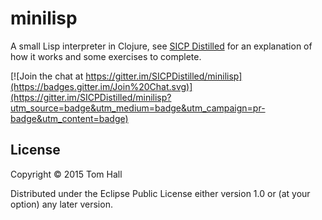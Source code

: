 # minilisp

A small Lisp interpreter in Clojure, see [SICP Distilled](http://www.sicpdistilled.com/section/4.1/) for an explanation of how it works and some exercises to complete.

[![Join the chat at https://gitter.im/SICPDistilled/minilisp](https://badges.gitter.im/Join%20Chat.svg)](https://gitter.im/SICPDistilled/minilisp?utm_source=badge&utm_medium=badge&utm_campaign=pr-badge&utm_content=badge)

## License

Copyright © 2015 Tom Hall

Distributed under the Eclipse Public License either version 1.0 or (at
your option) any later version.

